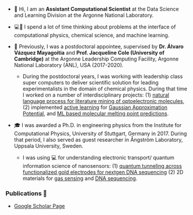 - 👋 Hi, I am an **Assistant Computational Scientist** at the Data Science and Learning Division at the Argonne National Laboratory.

- :computer::thinking: I spend a lot of time thinking about problems at the interface of computational physics, chemical science, and machine learning.

- 🌱 Previously, I was a postdoctoral appointee, supervised by **Dr. Álvaro Vázquez Mayagoitia** and **Prof. Jacqueline Cole (University of Cambridge)** at the Argonne Leadership Computing Facility, Argonne National Laboratory (ANL), USA (2017-2020).
  -  During the postdoctoral years, I was working with leadership class super computers to deliver scientific solution for leading experimentalists in the domain of chemical physics. During that time I worked on a number of  interdisciplinary projects: (1) [natural language process for literature mining of optoelectronic molecules](https://www.nature.com/articles/s41597-019-0306-0), (2) implemented [active learning](https://github.com/pythonpanda2/psik-workshop-AL-GAP) for [Gaussian Approximation Potential](https://www.nature.com/articles/s41524-020-00367-7), and [ML based molecular melting point predictions](https://iopscience.iop.org/article/10.1088/2632-2153/ab8aa3/meta).

- :mortar_board: I was awarded a Ph.D. in engineering physics from the Institute for Computational Physics, University of Stuttgart, Germany in 2017. During that period, I 
also served as guest researcher in Ångström Laboratory, Uppsala University, Sweden. 
  - I was using :computer: for understanding electronic transport/ quantum information science of nanosensors: (1) [quantum 
tunneling across functionalized gold electrodes for nextgen DNA sequencing](https://pubs.rsc.org/en/content/articlehtml/2016/nr/c6nr00500d) (2) 2D materials for [gas sensing](https://pubs.rsc.org/en/content/articlelanding/2019/ta/c9ta00674e/unauth) and [DNA sequencing](https://pubs.rsc.org/en/content/articlehtml/2020/nr/d0nr04363j). 

### Publications 📜
- [Google Scholar Page](https://scholar.google.com/citations?user=NLboWmcAAAAJ&hl=en)
